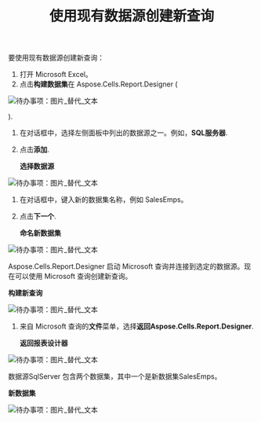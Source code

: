 ﻿---
title: 使用现有数据源创建新查询
type: docs
weight: 30
url: /zh/reportingservices/creating-new-query-using-existing-data-source/
---
要使用现有数据源创建新查询：

1. 打开 Microsoft Excel。
1. 点击**构建数据集**在 Aspose.Cells.Report.Designer (

![待办事项：图片_替代_文本](creating-new-query-using-existing-data-source_1.png)

).

1. 在对话框中，选择左侧面板中列出的数据源之一。例如，**SQL服务器**.
1. 点击**添加**. 

   **选择数据源** 

![待办事项：图片_替代_文本](creating-new-query-using-existing-data-source_2.png)




1. 在对话框中，键入新的数据集名称，例如 SalesEmps。
1. 点击**下一个**. 

   **命名新数据集** 

![待办事项：图片_替代_文本](creating-new-query-using-existing-data-source_3.png)



Aspose.Cells.Report.Designer 启动 Microsoft 查询并连接到选定的数据源。现在可以使用 Microsoft 查询创建新查询。

**构建新查询** 

![待办事项：图片_替代_文本](creating-new-query-using-existing-data-source_4.png)




1. 来自 Microsoft 查询的**文件**菜单，选择**返回Aspose.Cells.Report.Designer**. 

   **返回报表设计器** 

![待办事项：图片_替代_文本](creating-new-query-using-existing-data-source_5.png)



数据源SqlServer 包含两个数据集，其中一个是新数据集SalesEmps。

**新数据集** 

![待办事项：图片_替代_文本](creating-new-query-using-existing-data-source_6.png)
